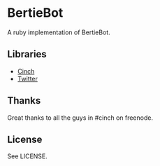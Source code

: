 # BertieBot

A ruby implementation of BertieBot.

## Libraries

* [Cinch](http://github.com/injekt/cinch)
* [Twitter](http://twitter.rubyforge.org)

## Thanks

Great thanks to all the guys in #cinch on freenode.

## License

See LICENSE.
